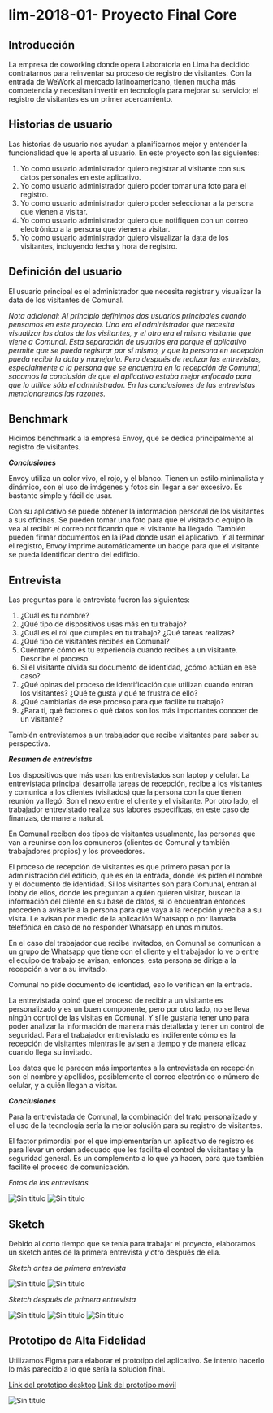 # lim-2018-01- Proyecto Final Core

<!-- [Link del aplicativo]() -->

## Introducción

La empresa de coworking donde opera Laboratoria en Lima ha decidido contratarnos para reinventar su proceso de registro de visitantes. Con la entrada de WeWork al mercado latinoamericano, tienen mucha más competencia y necesitan invertir en tecnología para mejorar su servicio; el registro de visitantes es un primer acercamiento. 

## Historias de usuario

Las historias de usuario nos ayudan a planificarnos mejor y entender la funcionalidad que le aporta al usuario. En este proyecto son las siguientes:

1. Yo como usuario administrador quiero registrar al visitante con sus datos personales en este aplicativo.
2. Yo como usuario administrador quiero poder tomar una foto para el registro.
3. Yo como usuario administrador quiero poder seleccionar a la persona que vienen a visitar.
4. Yo como usuario administrador quiero que notifiquen con un correo electrónico a la persona que vienen a visitar.
5. Yo como usuario administrador quiero visualizar la data de los visitantes, incluyendo fecha y hora de registro.

## Definición del usuario

El usuario principal es el administrador que necesita registrar y visualizar la data de los visitantes de Comunal.

_Nota adicional: Al principio definimos dos usuarios principales cuando pensamos en este proyecto. Uno era el administrador que necesita visualizar los datos de los visitantes, y el otro era el mismo visitante que viene a Comunal. Esta separación de usuarios era porque el aplicativo permite que se pueda registrar por sí mismo, y que la persona en recepción pueda recibir la data y manejarla. Pero después de realizar las entrevistas, especialmente a la persona que se encuentra en la recepción de Comunal, sacamos la conclusión de que el aplicativo estaba mejor enfocado para que lo utilice sólo el administrador. En las conclusiones de las entrevistas mencionaremos las razones._

## Benchmark

Hicimos benchmark a la empresa Envoy, que se dedica principalmente al registro de visitantes. 

**_Conclusiones_**

Envoy utiliza un color vivo, el rojo, y el blanco. Tienen un estilo minimalista y dinámico, con el uso de imágenes y fotos sin llegar a ser excesivo. Es bastante simple y fácil de usar.

Con su aplicativo se puede obtener la información personal de los visitantes a sus oficinas. Se pueden tomar una foto para que el visitado o equipo la vea al recibir el correo notificando que el visitante ha llegado. También pueden firmar documentos en la iPad donde usan el aplicativo. Y al terminar el registro, Envoy imprime automáticamente un badge para que el visitante se pueda identificar dentro del edificio.

## Entrevista

Las preguntas para la entrevista fueron las siguientes:

1. ¿Cuál es tu nombre?
2. ¿Qué tipo de dispositivos usas más en tu trabajo?
3. ¿Cuál es el rol que cumples en tu trabajo? ¿Qué tareas realizas?
4. ¿Qué tipo de visitantes recibes en Comunal? 
5. Cuéntame cómo es tu experiencia cuando recibes a un visitante. Describe el proceso.
6. Si el visitante olvida su documento de identidad, ¿cómo actúan en ese caso?
7. ¿Qué opinas del proceso de identificación que utilizan cuando entran los visitantes? ¿Qué te gusta y qué te frustra de ello?
8. ¿Qué cambiarías de ese proceso para que facilite tu trabajo?
9. ¿Para ti, qué factores o qué datos son los más importantes conocer de un visitante?

También entrevistamos a un trabajador que recibe visitantes para saber su perspectiva.

**_Resumen de entrevistas_**

Los dispositivos que más usan los entrevistados son laptop y celular. La entrevistada principal desarrolla tareas de recepción, recibe a los visitantes y comunica a los clientes (visitados) que la persona con la que tienen reunión ya llegó. Son el nexo entre el cliente y el visitante. Por otro lado, el trabajador entrevistado realiza sus labores específicas, en este caso de finanzas, de manera natural. 

En Comunal reciben dos tipos de visitantes usualmente, las personas que van a reunirse con los comuneros (clientes de Comunal y también trabajadores propios) y los proveedores.

El proceso de recepción de visitantes es que primero pasan por la administración del edificio, que es en la entrada, donde les piden el nombre y el documento de identidad. Si los visitantes son para Comunal, entran al lobby de ellos, donde les preguntan a quién quieren visitar, buscan la información del cliente en su base de datos, si lo encuentran entonces proceden a avisarle a la persona para que vaya a la recepción y reciba a su visita. Le avisan por medio de la aplicación Whatsapp o por llamada telefónica en caso de no responder Whatsapp en unos minutos.

En el caso del trabajador que recibe invitados, en Comunal se comunican a un grupo de Whatsapp que tiene con el cliente y el trabajador lo ve o entre el equipo de trabajo se avisan; entonces, esta persona se dirige a la recepción a ver a su invitado.

Comunal no pide documento de identidad, eso lo verifican en la entrada.

La entrevistada opinó que el proceso de recibir a un visitante es personalizado y es un buen componente, pero por otro lado, no se lleva ningún control de las visitas en Comunal. Y sí le gustaría tener uno para poder analizar la información de manera más detallada y tener un control de seguridad. 
Para el trabajador entrevistado es indiferente cómo es la recepción de visitantes mientras le avisen a tiempo y de manera eficaz cuando llega su invitado.

Los datos que le parecen más importantes a la entrevistada en recepción son el nombre y apellidos, posiblemente el correo electrónico o número de celular, y a quién llegan a visitar.

**_Conclusiones_**

Para la entrevistada de Comunal, la combinación del trato personalizado y el uso de la tecnología sería la mejor solución para su registro de visitantes.

El factor primordial por el que implementarían un aplicativo de registro es para llevar un orden adecuado que les facilite el control de visitantes y la seguridad general. Es un complemento a lo que ya hacen, para que también facilite el proceso de comunicación.

_Fotos de las entrevistas_

![Sin titulo](/img/entrevista.jpeg) ![Sin titulo](/img/entrevista2.jpeg)

## Sketch

Debido al corto tiempo que se tenía para trabajar el proyecto, elaboramos un sketch antes de la primera entrevista y otro después de ella.

_Sketch antes de primera entrevista_

![Sin titulo](/img/sketch1.jpeg) ![Sin titulo](/img/sketch2.jpeg)

_Sketch después de primera entrevista_

![Sin titulo](/img/sketch3.jpeg) ![Sin titulo](/img/sketch4.jpeg) ![Sin titulo](/img/sketch5.jpeg)

## Prototipo de Alta Fidelidad

Utilizamos Figma para elaborar el prototipo del aplicativo. Se intento hacerlo lo más parecido a lo que sería la solución final. 

[Link del prototipo desktop](https://www.figma.com/proto/RveP02FR0JIztr5wU4yrSdIw/Registro-de-visitantes-desktop?node-id=1%3A2&scaling=min-zoom)
[Link del prototipo móvil](https://www.figma.com/proto/Lnrv6BbgdxSl8n2vvV9SXQsq/Registro-de-visitantes-m%C3%B3vil?node-id=2%3A2&scaling=min-zoom)

![Sin titulo](/img/prototipo-desktop-figma.jpg)

